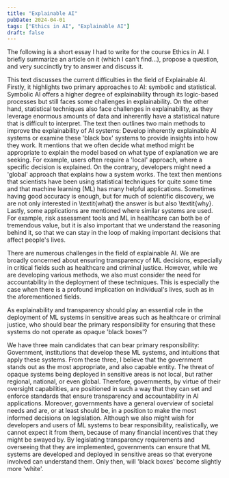 ```yaml
---
title: "Explainable AI"
pubDate: 2024-04-01
tags: ["Ethics in AI", "Explainable AI"]
draft: false
---
```


The following is a short essay I had to write for the course Ethics in AI. I briefly summarize an article on it (which I can't find...), propose a question, and very succinctly try to answer and discuss it.

This text discusses the current difficulties in the field of Explainable AI. Firstly, it highlights two primary approaches to AI: symbolic and statistical. Symbolic AI offers a higher degree of explainability through its logic-based processes but still faces some challenges in explainability. On the other hand, statistical techniques also face challenges in explainability, as they leverage enormous amounts of data and inherently have a statistical nature that is difficult to interpret. The text then outlines two main methods to improve the explainability of AI systems: Develop inherently explainable AI systems or examine these 'black box' systems to provide insights into how they work. It mentions that we often decide what method might be appropriate to explain the model based on what type of explanation we are seeking. For example, users often require a 'local' approach, where a specific decision is explained. On the contrary, developers might need a 'global' approach that explains how a system works. The text then mentions that scientists have been using statistical techniques for quite some time and that machine learning (ML) has many helpful applications. Sometimes having good accuracy is enough, but for much of scientific discovery, we are not only interested in \textit{what} the answer is but also \textit{why}. Lastly, some applications are mentioned where similar systems are used. For example, risk assessment tools and ML in healthcare can both be of tremendous value, but it is also important that we understand the reasoning behind it, so that we can stay in the loop of making important decisions that affect people's lives.

There are numerous challenges in the field of explainable AI. We are broadly concerned about ensuring transparency of ML decisions, especially in critical fields such as healthcare and criminal justice. However, while we are developing various methods, we also must consider the need for accountability in the deployment of these techniques. This is especially the case when there is a profound implication on individual's lives, such as in the aforementioned fields. 

As explainability and transparency should play an essential role in the deployment of ML systems in sensitive areas such as healthcare or criminal justice, who should bear the primary responsibility for ensuring that these systems do not operate as opaque 'black boxes'?

We have three main candidates that can bear primary responsibility: Government, institutions that develop these ML systems, and intuitions that apply these systems. From these three, I believe that the government stands out as the most appropriate, and also capable entity. The threat of opaque systems being deployed in sensitive areas is not local, but rather regional, national, or even global. Therefore, governments, by virtue of their oversight capabilities, are positioned in such a way that they can set and enforce standards that ensure transparency and accountability in AI applications. Moreover, governments have a general overview of societal needs and are, or at least should be, in a position to make the most informed decisions on legislation. Although we also might wish for developers and users of ML systems to bear responsibility, realistically, we cannot expect it from them, because of many financial incentives that they might be swayed by. By legislating transparency requirements and overseeing that they are implemented, governments can ensure that ML systems are developed and deployed in sensitive areas so that everyone involved can understand them. Only then, will 'black boxes' become slightly more 'white'.